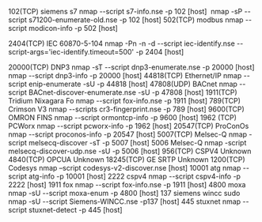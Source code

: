 102(TCP)	siemens s7	nmap --script s7-info.nse -p 102 [host] 
		nmap -sP --script s71200-enumerate-old.nse -p 102 [host]
502(TCP)	modbus	nmap --script modicon-info -p 502 [host]

2404(TCP)	IEC 60870-5-104	nmap -Pn -n -d --script iec-identify.nse --script-args='iec-identify.timeout=500' -p 2404 [host]

20000(TCP)	DNP3	nmap -sT --script dnp3-enumerate.nse -p 20000 [host] 
		nmap --script dnp3-info -p 20000 [host]
44818(TCP)	Ethernet/IP	nmap --script enip-enumerate -sU -p 44818 [host]
47808(UDP)	BACnet	nmap --script BACnet-discover-enumerate.nse -sU -p 47808 [host]
1911(TCP)	Tridium Nixagara Fo	nmap --script fox-info.nse -p 1911 [host]
789(TCP)	Crimson V3	nmap --scripts cr3-fingerprint.nse -p 789 [host]
9600(TCP)	OMRON FINS	nmap --script ormontcp-info -p 9600 [host]
1962 (TCP)	PCWorx	nmap --script pcworx-info -p 1962 [host]
20547(TCP)	ProConOs	nmap --script proconos-info -p 20547 [host]
5007(TCP)	Melsec-Q	nmap -script melsecq-discover -sT -p 5007 [host]
5006	Melsec-Q	nmap -script melsecq-discover-udp.nse -sU -p 5006 [host]
956(TCP)	CSPV4	Unknown
4840(TCP)	OPCUA	Unknown
18245(TCP)	GE SRTP	Unknown
1200(TCP)	Codesys	nmap –script codesys-v2-discover.nse [host]
10001	atg	nmap --script atg-info -p 10001 [host]
2222	cspv4	nmap --script cspv4-info -p 2222 [host]
1911	fox	nmap --script fox-info.nse -p 1911 [host]
4800	moxa	nmap -sU --script moxa-enum -p 4800 [host]
137	siemens wincc	sudo nmap -sU --script Siemens-WINCC.nse -p137 [host]
445	stuxnet	nmap --script stuxnet-detect -p 445 [host]
